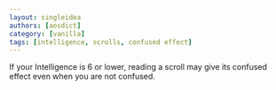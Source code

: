 ```yaml
---
layout: singleidea
authors: [aosdict]
category: [vanilla]
tags: [intelligence, scrolls, confused effect]
---
```

If your Intelligence is 6 or lower, reading a scroll may give its confused effect even when you are not confused.
